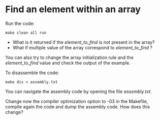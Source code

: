 # Find an element within an array

Run the code:
~~~~~shell
make clean all run
~~~~~
* What is it returned if the _element_to_find_ is not present in the array?
* What if multiple value of the array correspond to _element_to_find_ ?

You can also try to change the array initialization rule and the _element_to_find_ value and check the output of the example.

To disassemble the code:
~~~~~shell
make dis > assembly.txt
~~~~~
You can navigate the assembly code by opening the file _assembly.txt_.

Change now the compiler optimization option to -03 in the Makefile, compile again the code and dump the assembly code. How does this change?
